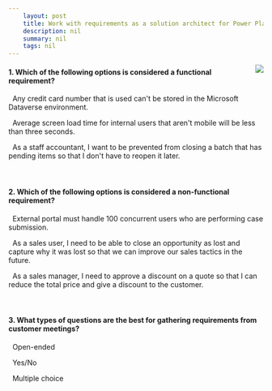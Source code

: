 ```yaml
---
    layout: post
    title: Work with requirements as a solution architect for Power Platform and Dynamics 365  
    description: nil
    summary: nil
    tags: nil
---
```



 <a target="_blank" href="https://docs.microsoft.com/en-us/learn/modules/work-with-requirements/6-check/"><i class="fas fa-external-link-alt"></i> </a>
 <img align="right" src="https://docs.microsoft.com/en-us/learn/achievements/work-with-requirements.svg">
####  1. Which of the following options is considered a functional requirement?


<i class='far fa-square'></i> &nbsp;&nbsp;Any credit card number that is used can't be stored in the Microsoft Dataverse environment.

<i class='far fa-square'></i> &nbsp;&nbsp;Average screen load time for internal users that aren't mobile will be less than three seconds.

<i class='fas fa-check-square' style='color: Dodgerblue;'></i> &nbsp;&nbsp;As a staff accountant, I want to be prevented from closing a batch that has pending items so that I don't have to reopen it later.
<br />
<br />
<br />

####  2. Which of the following options is considered a non-functional requirement?


<i class='fas fa-check-square' style='color: Dodgerblue;'></i> &nbsp;&nbsp;External portal must handle 100 concurrent users who are performing case submission.

<i class='far fa-square'></i> &nbsp;&nbsp;As a sales user, I need to be able to close an opportunity as lost and capture why it was lost so that we can improve our sales tactics in the future.

<i class='far fa-square'></i> &nbsp;&nbsp;As a sales manager, I need to approve a discount on a quote so that I can reduce the total price and give a discount to the customer.
<br />
<br />
<br />

####  3. What types of questions are the best for gathering requirements from customer meetings?


<i class='fas fa-check-square' style='color: Dodgerblue;'></i> &nbsp;&nbsp;Open-ended

<i class='far fa-square'></i> &nbsp;&nbsp;Yes/No

<i class='far fa-square'></i> &nbsp;&nbsp;Multiple choice
<br />
<br />
<br />
